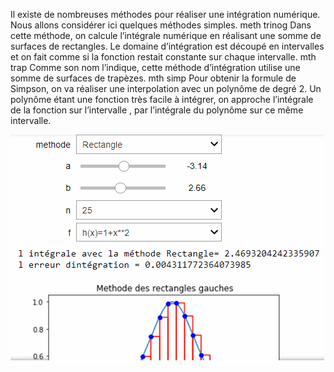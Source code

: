 Il existe de nombreuses méthodes pour réaliser une intégration numérique. Nous allons considérer ici quelques méthodes simples.
meth trinog
Dans cette méthode, on calcule l’intégrale numérique en réalisant une somme de surfaces de rectangles. Le domaine d’intégration est découpé en intervalles et on fait comme si la fonction restait constante sur chaque intervalle.
mth trap
Comme son nom l’indique, cette méthode d’intégration utilise une somme de surfaces de trapèzes.
mth simp
Pour obtenir la formule de Simpson, on va réaliser une interpolation avec un polynôme de degré 2. Un polynôme étant une fonction très facile à intégrer, on approche l’intégrale de la fonction  sur l’intervalle , par l’intégrale du polynôme sur ce même intervalle.

![Alt Text](demos.gif)
